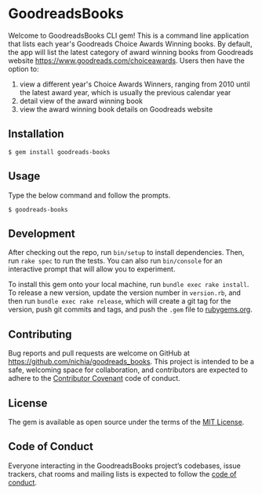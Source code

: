 # GoodreadsBooks

Welcome to GoodreadsBooks CLI gem! This is a command line application that lists each year's Goodreads Choice Awards Winning books. By default, the app will list the latest category of award winning books from Goodreads website https://www.goodreads.com/choiceawards. Users then have the option to:
  1) view a different year's Choice Awards Winners, ranging from 2010 until the latest award year, which is usually the previous calendar year
  2) detail view of the award winning book
  3) view the award winning book details on Goodreads website

## Installation

    $ gem install goodreads-books

## Usage

Type the below command and follow the prompts.

    $ goodreads-books


## Development

After checking out the repo, run `bin/setup` to install dependencies. Then, run `rake spec` to run the tests. You can also run `bin/console` for an interactive prompt that will allow you to experiment.

To install this gem onto your local machine, run `bundle exec rake install`. To release a new version, update the version number in `version.rb`, and then run `bundle exec rake release`, which will create a git tag for the version, push git commits and tags, and push the `.gem` file to [rubygems.org](https://rubygems.org).

## Contributing

Bug reports and pull requests are welcome on GitHub at https://github.com/nichia/goodreads_books. This project is intended to be a safe, welcoming space for collaboration, and contributors are expected to adhere to the [Contributor Covenant](http://contributor-covenant.org) code of conduct.

## License

The gem is available as open source under the terms of the [MIT License](https://opensource.org/licenses/MIT).

## Code of Conduct

Everyone interacting in the GoodreadsBooks project’s codebases, issue trackers, chat rooms and mailing lists is expected to follow the [code of conduct](https://github.com/nichia/goodreads_books/blob/master/CODE_OF_CONDUCT.md).
